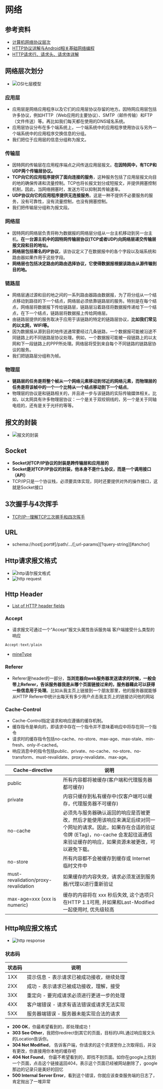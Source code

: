 # 网络

## 参考资料

- [计算机网络协议层次](https://blog.csdn.net/gavin_john/article/details/53186570)
- [HTTP协议详解与Android相关基础网络编程](https://www.jianshu.com/p/3ea1bf1ba915)
- [HTTP请求行、请求头、请求体详解](https://blog.csdn.net/u010256388/article/details/68491509)

## 网络层次划分

- ![OSI七层模型](../../image-resources/http/OSI七层模型.png)

### 应用层

- 应用层是网络应用程序以及它们的应用层协议存留的地方。因特网应用层包括许多协议，例如HTTP（Web应用的主要协议）、SMTP（邮件传输）和FTP（文件传送）等。再比如我们每天都在使用的DNS域名系统。
- 应用层协议分布在多个端系统上，一个端系统中的应用程序使用协议与另外一个端系统中的应用程序交换信息的分组。
- 我们把位于应用层的信息分组称为报文。

### 传输层

- 因特网的传输层在应用程序端点之间传送应用层报文。**在因特网中，有TCP和UDP两个传输层协议。**
- **TCP向它的应用程序提供了面向连接的服务**，这种服务包括了应用层报文向目的地的确保传递和流量控制。TCP也将长报文划分成短报文，并提供拥塞控制机制，因此，当网络拥塞时，发送方可以抑制其传输速率。
- **UDP协议向它的应用程序提供无连接服务**。这是一种不提供不必要服务的服务，没有可靠性，没有流量控制，也没有拥塞控制。
- 我们把传输层分组称为报文段。

### 网络层

- 因特网的网络层负责将称为数据报的网络层分组从一台主机移动到另一台主机。**在一台源主机中的因特网传输层协议(TCP或者UDP)向网络层递交传输层报文段和目的地址。**
- **网络层包括著名的IP协议**，该协议定义了在数据报中的各个字段以及端系统和路由器如果作用于这些字段。
- **网络层也包括决定路由的路由选择协议，它使得数据报根据该路由从源传输到目的地。**

### 链路层

- 网络层通过源和目的地之间的一系列路由器路由数据报，为了将分组从一个结点移动到路径的下一个结点，网络层必须依靠链路层的服务。特别是在每个结点，网络层将数据报下传给链路层，链路层沿着路径将数据报传递给下一个结点，在下一个结点，链路层将数据报上传给网络层。
- 由链路层提供的服务取决于应用于该链路的特定的链路层协议，**比如我们常见的以太网，WIFI等。**
- 因为数据报从源到目的地传送通常要经过几条链路，一个数据报可能被沿途不同链路上的不同链路层协议处理。例如，一个数据报可能被一段链路上的以太网和下一段链路上的PPP所处理。网络层将受到来自每个不同链路的链路层协议的服务。
- 我们把链路层分组称为帧。

### 物理层

- **链路层的任务是将整个帧从一个网络元素移动到邻近的网络元素，而物理层的任务是将该帧中的一个一个比特从一个结点移动到下一个结点**。
- 物理层的协议是和链路相关的，并且进一步与该链路的实际传输媒体相关。比如，以太网具有许多物理层协议：一个是关于双绞铜线的，另一个是关于同轴电缆的，还有是关于光纤的等等。

## 报文的封装

- ![报文的封装](../../image-resources/http/报文的封装.jpg)

## Socket

- **Socket对TCP/IP协议的封装是跨传输层和应用层的**
- **Socket是对TCP/IP协议的封装，他本身不是什么协议，而是一个调用接口（API）**
- TCP/IP只是一个协议栈，必须要具体实现，同时还要提供对外的操作接口，这就是Socket接口

## 3次握手与4次挥手

- [TCP/IP--理解TCP三次握手和四次挥手](https://www.jianshu.com/p/4084a9397138)

## URL

- schema://host[:port#]/path/.../[;url-params][?query-string][#anchor]

## Http请求报文格式

- ![http请尔报文格式](../../image-resources/http/http报文.jpg)
- ![http request](../../image-resources/http/HttpRequest.png)

## Http Header

- [List of HTTP header fields](https://en.wikipedia.org/wiki/List_of_HTTP_header_fields)

### Accept

- 请求报文可通过一个“Accept”报文头属性告诉服务端 客户端接受什么类型的响应

```java
Accept:text/plain
```

- [mineType](https://en.wikipedia.org/wiki/Media_type)

### Referer

- Referer是header的一部分，**当浏览器向web服务器发送请求的时候，一般会带上Referer，告诉服务器我是从哪个页面链接过来的，服务器藉此可以获得一些信息用于处理**。比如从我主页上链接到一个朋友那里，他的服务器就能够从HTTP Referer中统计出每天有多少用户点击我主页上的链接访问他的网站

### Cache-Control

- Cache-Control指定请求和响应遵循的缓存机制。
- 缓存指令是单向的，即请求中存在一个指令并不意味着响应中将存在同一个指令
- 请求时的缓存指令包括no-cache、no-store、max-age、max-stale、min-fresh、only-if-cached。
- 响应消息中的指令包括public、private、no-cache、no-store、no-transform、must-revalidate、proxy-revalidate、max-age。

Cache-directive                      | 说明
-------------------------------------|------------------------------------------------------------------------------------------------------------
public                               | 所有内容都将被缓存(客户端和代理服务器都可缓存)
private                              | 内容只缓存到私有缓存中(仅客户端可以缓存，代理服务器不可缓存)
no-cache                             | 必须先与服务器确认返回的响应是否被更改，然后才能使用该响应来满足后续对同一个网址的请求。因此，如果存在合适的验证令牌 (ETag)，no-cache 会发起往返通信来验证缓存的响应，如果资源未被更改，可以避免下载。
no-store                             | 所有内容都不会被缓存到缓存或 Internet 临时文件中
must-revalidation/proxy-revalidation | 如果缓存的内容失效，请求必须发送到服务器/代理以进行重新验证
max-age=xxx (xxx is numeric)         | 缓存的内容将在 xxx 秒后失效, 这个选项只在HTTP 1.1可用, 并如果和Last-Modified一起使用时, 优先级较高

## Http响应报文格式

- ![http response](../../image-resources/http/HttpResponse.png)

### 状态码

状态码 | 说明
-------|-----------------------
1XX    | 提示信息 - 表示请求已被成功接收，继续处理
2XX    | 成功 - 表示请求已被成功接收，理解，接受
3XX    | 重定向 - 要完成请求必须进行更进一步的处理
4XX    | 客户端错误 - 请求有语法错误或请求无法实现
5XX    | 服务器端错误 - 服务器未能实现合法的请求

- **200 OK**，你最希望看到的，即处理成功！
- **303 See Other**，我把你redirect到其它的页面，目标的URL通过响应报文头的Location告诉你。
- **304 Not Modified**， 告诉客户端，你请求的这个资源至你上次取得后，并没有更改，你直接用你本地的缓存吧
- **404 Not Found**， 你最不希望看到的，即找不到页面。如你在google上找到一个页面，点击这个链接返回404，表示这个页面已经被网站删除了，google那边的记录只是美好的回忆
- **500 Internal Server Error**，看到这个错误，你就应该查查服务端的日志了，肯定抛出了一堆异常